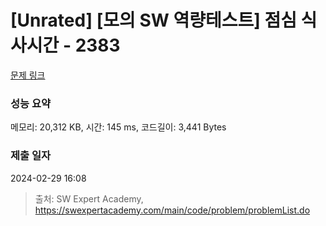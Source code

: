 # [Unrated] [모의 SW 역량테스트] 점심 식사시간 - 2383 

[문제 링크](https://swexpertacademy.com/main/code/problem/problemDetail.do?contestProbId=AV5-BEE6AK0DFAVl) 

### 성능 요약

메모리: 20,312 KB, 시간: 145 ms, 코드길이: 3,441 Bytes

### 제출 일자

2024-02-29 16:08



> 출처: SW Expert Academy, https://swexpertacademy.com/main/code/problem/problemList.do